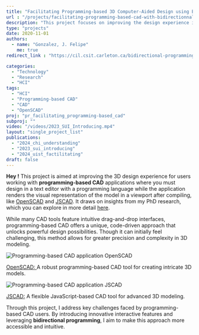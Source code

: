 ```yaml
---
title: "Facilitating Programming-based 3D Computer-Aided Design using Bidirectional Programming"
url : "/projects/facilitating-programming-based-cad-with-bidirectionnal-programming"
description: "This project focuses on improving the design experience in programming-based CAD applications, using OpenSCAD as a case study. By understanding the challenges faced by users through interviews with real users, I introduced innovative interactive features. These features include enhanced navigation for seamless interaction with the interface, real-time object manipulation with automatic code updates, and simplified creation of parametric designs through intuitive actions rather than complex calculations"
type: "projects"
date: 2020-11-01
authors:
  - name: "Gonzalez, J. Felipe" 
    me: true
redirect_link : "https://cil.csit.carleton.ca/bidirectional-programming-csg-cad/"

categories:
  - "Technology"
  - "Research"
  - "HCI"
tags:
  - "HCI"
  - "Programming-based CAD"
  - "CAD"
  - "OpenSCAD"
proj: "pr_facilitating_programming-based_cad"
subproj: ""
video: "/videos/2023_SUI_Introducing.mp4"
layout: "single_project_list"
publications: 
  - "2024_chi_understanding"
  - "2023_sui_introducing"
  - "2024_uist_factilitating"
draft: false
---
```



**Hey !** This project is aimed at improving the 3D design experience for users working with **programming-based CAD** applications where you must design in a text editor with a programming language while the application renders the visual representation of the model in a viewport after compiling, like [OpenSCAD](https://openscad.org/) and [JSCAD](https://openjscad.xyz/). It draws on insights from my PhD research, which you can explore in more detail [here](https://hal.science/tel-04635570).

While many CAD tools feature intuitive drag-and-drop interfaces, programming-based CAD offers a unique, code-driven approach that unlocks powerful design possibilities. Though it can initially feel challenging, this method allows for greater precision and complexity in 3D modeling.

<div class="image-container">
  <div class="image-item">
      <img src="/imgs/projects/pr_facilitating/PB_OpenSCAD.png" alt="Programming-based CAD application OpenSCAD">
    <p><a href="https://openscad.org/" target="_blank"> OpenSCAD: </a> A robust programming-based CAD tool for creating intricate 3D models.</p>
  </div>
  <div class="image-item">
      <img src="/imgs/projects/pr_facilitating/PB_JSCAD.png" alt="Programming-based CAD application JSCAD">
    <p> <a href="https://openjscad.xyz/" target="_blank"> JSCAD:</a> A flexible JavaScript-based CAD tool for advanced 3D modeling.</p>
  </div>
</div>

Through this project, I address key challenges faced by programming-based CAD users. By introducing innovative interactive features and leveraging **bidirectional programming**, I aim to make this approach more accessible and intuitive.

<!--
### Getting to Know the Users: Challenges Faced by 3D Code Designers

In the first part of my research, I talked to 20 OpenSCAD users—a major tool in the programming-based CAD world. I wanted to get a real sense of what makes this approach challenging. From these conversations, I identified three main areas where users struggle: who the users are, the hurdles they face in 3D design, and the headaches that come up during 3D printing. For example, some users found it tough to visualize how changes in the code would affect the 3D model, while others struggled with the steep learning curve required to master the syntax.

### Bridging the Gap: Making Code and 3D Models Work Together

Next, I tackled a big issue: the tricky relationship between the code and the 3D view. It can be frustrating when you're trying to link what you see on the screen with the lines of code you're writing. To fix this, I introduced the concept of “bidirectional programming.” Now, you can interact with both the code and the view. Imagine this: you’re editing your model directly on the screen, and the code updates automatically. No more switching back and forth or guessing how a code tweak will look. I even tweaked OpenSCAD to make this a reality.

### Simplifying Parametric Design: Making Parametric Design Effortless

Finally, I focused on the challenge of defining geometric properties in parametric designs—a real pain point for many users. For instance, defining the exact dimensions or relationships between different parts of a model can get pretty complex. I analyzed a bunch of OpenSCAD models and developed new features to make it easier to define and manipulate these properties right from the 3D view. When I tested these new features with users, the results were promising. Not only did it make the design process faster and less error-prone, but it also made it much easier for beginners to jump in and start creating.

So, if you’re excited about pushing the limits of 3D design with code, my research is here to make that journey a lot smoother, more intuitive, and definitely more fun!
-->

